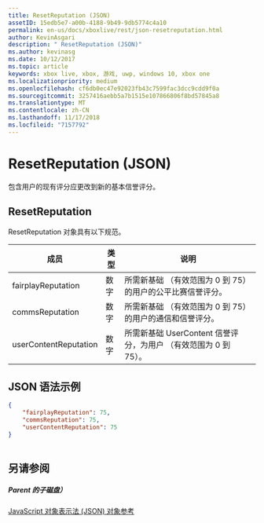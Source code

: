 ```yaml
---
title: ResetReputation (JSON)
assetID: 15edb5e7-a00b-4188-9b49-9db5774c4a10
permalink: en-us/docs/xboxlive/rest/json-resetreputation.html
author: KevinAsgari
description: " ResetReputation (JSON)"
ms.author: kevinasg
ms.date: 10/12/2017
ms.topic: article
keywords: xbox live, xbox, 游戏, uwp, windows 10, xbox one
ms.localizationpriority: medium
ms.openlocfilehash: cf6db0ec47e92023fb43c7599fac3dcc9cdd9f0a
ms.sourcegitcommit: 3257416aebb5a7b1515e107866806f8bd57845a8
ms.translationtype: MT
ms.contentlocale: zh-CN
ms.lasthandoff: 11/17/2018
ms.locfileid: "7157792"
---
```

# <a name="resetreputation-json"></a>ResetReputation (JSON)
包含用户的现有评分应更改到新的基本信誉评分。 
<a id="ID4EN"></a>

 
## <a name="resetreputation"></a>ResetReputation
 
ResetReputation 对象具有以下规范。
 
| 成员| 类型| 说明| 
| --- | --- | --- | 
| fairplayReputation| 数字| 所需新基础 （有效范围为 0 到 75） 的用户的公平比赛信誉评分。| 
| commsReputation| 数字| 所需新基础 （有效范围为 0 到 75） 的用户的通信和信誉评分。| 
| userContentReputation| 数字| 所需新基础 UserContent 信誉评分，为用户 （有效范围为 0 到 75）。| 
  
<a id="ID4E4B"></a>

 
## <a name="sample-json-syntax"></a>JSON 语法示例
 

```json
{
    "fairplayReputation": 75,
    "commsReputation": 75,
    "userContentReputation": 75
}
    
```

  
<a id="ID4EGC"></a>

 
## <a name="see-also"></a>另请参阅
 
<a id="ID4EIC"></a>

 
##### <a name="parent"></a>Parent 的子磁盘） 

[JavaScript 对象表示法 (JSON) 对象参考](atoc-xboxlivews-reference-json.md)

   